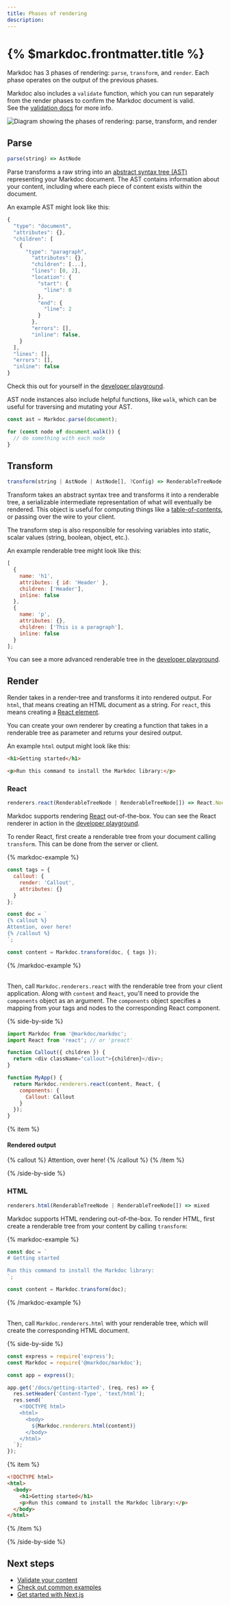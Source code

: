 ```yaml
---
title: Phases of rendering
description:
---
```


# {% $markdoc.frontmatter.title %}

Markdoc has 3 phases of rendering: `parse`, `transform`, and `render`. Each phase operates on the output of the previous phases.

Markdoc also includes a `validate` function, which you can run separately from the render phases to confirm the Markdoc document is valid.  
See the [validation docs](/docs/validation) for more info.

![Diagram showing the phases of rendering: parse, transform, and render](/images/diagram.svg)

## Parse

```js
parse(string) => AstNode
```

Parse transforms a raw string into an [abstract syntax tree (AST)](https://en.wikipedia.org/wiki/Abstract_syntax_tree) representing your Markdoc document. The AST contains information about your content, including where each piece of content exists within the document.

An example AST might look like this:

```js
{
  "type": "document",
  "attributes": {},
  "children": [
    {
      "type": "paragraph",
        "attributes": {},
        "children": [...],
        "lines": [0, 2],
        "location": {
          "start": {
            "line": 0
          },
          "end": {
            "line": 2
          }
        },
        "errors": [],
        "inline": false,
    }
  ],
  "lines": [],
  "errors": [],
  "inline": false
}
```

Check this out for yourself in the [developer playground](/sandbox?mode=ast).

AST node instances also include helpful functions, like `walk`, which can be useful for traversing and mutating your AST.

```js
const ast = Markdoc.parse(document);

for (const node of document.walk()) {
  // do something with each node
}
```

## Transform

```js
transform(string | AstNode | AstNode[], ?Config) => RenderableTreeNode | RenderableTreeNode[]
```

Transform takes an abstract syntax tree and transforms it into a renderable tree, a serializable intermediate representation of what will eventually be rendered. This object is useful for computing things like a [table-of-contents](/docs/examples#table-of-contents), or passing over the wire to your client.

The transform step is also responsible for resolving variables into static, scalar values (string, boolean, object, etc.).

An example renderable tree might look like this:

```js
[
  {
    name: 'h1',
    attributes: { id: 'Header' },
    children: ['Header'],
    inline: false
  },
  {
    name: 'p',
    attributes: {},
    children: ['This is a paragraph'],
    inline: false
  }
];
```

You can see a more advanced renderable tree in the [developer playground](/sandbox?mode=transform).

## Render

Render takes in a render-tree and transforms it into rendered output. For `html`, that means creating an HTML document as a string. For `react`, this means creating a [React element](https://reactjs.org/docs/render-elements.html).

You can create your own renderer by creating a function that takes in a renderable tree as parameter and returns your desired output.

An example `html` output might look like this:

```html
<h1>Getting started</h1>

<p>Run this command to install the Markdoc library:</p>
```

### React

```js
renderers.react(RenderableTreeNode | RenderableTreeNode[]) => React.Node
```

Markdoc supports rendering [React](https://reactjs.org/) out-of-the-box. You can see the React renderer in action in the [developer playground](/sandbox?mode=preview).

To render React, first create a renderable tree from your document calling `transform`. This can be done from the server or client.

{% markdoc-example %}

```js
const tags = {
  callout: {
    render: 'Callout',
    attributes: {}
  }
};

const doc = `
{% callout %}
Attention, over here!
{% /callout %}
`;

const content = Markdoc.transform(doc, { tags });
```

{% /markdoc-example %}

\
Then, call `Markdoc.renderers.react` with the renderable tree from your client application. Along with `content` and `React`, you'll need to provide the `components` object as an argument. The `components` object specifies a mapping from your tags and nodes to the corresponding React component.

{% side-by-side %}

```js
import Markdoc from '@markdoc/markdoc';
import React from 'react'; // or 'preact'

function Callout({ children }) {
  return <div className="callout">{children}</div>;
}

function MyApp() {
  return Markdoc.renderers.react(content, React, {
    components: {
      Callout: Callout
    }
  });
}
```

{% item %}

#### Rendered output

{% callout %}
Attention, over here!
{% /callout %}
{% /item %}

{% /side-by-side %}

### HTML

```js
renderers.html(RenderableTreeNode | RenderableTreeNode[]) => mixed
```

Markdoc supports HTML rendering out-of-the-box. To render HTML, first create a renderable tree from your content by calling `transform`:

{% markdoc-example %}

```js
const doc = `
# Getting started

Run this command to install the Markdoc library:
`;

const content = Markdoc.transform(doc);
```

{% /markdoc-example %}

\
Then, call `Markdoc.renderers.html` with your renderable tree, which will create the corresponding HTML document.

{% side-by-side %}

```js
const express = require('express');
const Markdoc = require('@markdoc/markdoc');

const app = express();

app.get('/docs/getting-started', (req, res) => {
  res.setHeader('Content-Type', 'text/html');
  res.send(`
    <!DOCTYPE html>
    <html>
      <body>
        ${Markdoc.renderers.html(content)}
      </body>
    </html>
  `);
});
```

{% item %}

```html
<!DOCTYPE html>
<html>
  <body>
    <h1>Getting started</h1>
    <p>Run this command to install the Markdoc library:</p>
  </body>
</html>
```

{% /item %}

{% /side-by-side %}

## Next steps

- [Validate your content](/docs/validation)
- [Check out common examples](/docs/examples)
- [Get started with Next.js](/docs/nextjs)
